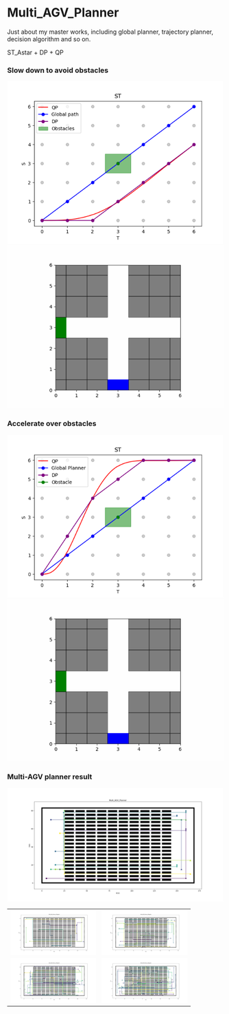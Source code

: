 # Multi_AGV_Planner
Just about my master works, including global planner, trajectory planner, decision algorithm and so on. 

ST_Astar + DP + QP

### Slow down to avoid obstacles
<div align=center>
<img src=https://github.com/Qin1143/Multi_AGV_Planner/blob/main/Figures/low-speed02.png>
</div>
<div align=center>
<img src=https://github.com/Qin1143/Multi_AGV_Planner/blob/main/Figures/low-speed02.gif>
</div>

### Accelerate over obstacles
<div align=center>
<img src=https://github.com/Qin1143/Multi_AGV_Planner/blob/main/Figures/high-speed.PNG>
</div>
<div align=center>
<img src=https://github.com/Qin1143/Multi_AGV_Planner/blob/main/Figures/high-speed.gif>
</div>

### Multi-AGV planner result
<div align=center>
<img src=https://github.com/Qin1143/Multi_AGV_Planner/blob/main/Figures/STAstar_gx_10agents.png>
</div>

<div align="center">
<table>
  <tr>
    <td><img src=https://github.com/Qin1143/Multi_AGV_Planner/blob/main/Figures/10agents_redom.png alt="Image 1" width="200"/></td>
    <td><img src=https://github.com/Qin1143/Multi_AGV_Planner/blob/main/Figures/20agents_redom.png alt="Image 2" width="200"/></td>
  </tr>
  <tr>
    <td><img src=https://github.com/Qin1143/Multi_AGV_Planner/blob/main/Figures/30agents_redom.png alt="Image 3" width="200"/></td>
    <td><img src=https://github.com/Qin1143/Multi_AGV_Planner/blob/main/Figures/40agents_redom.png alt="Image 4" width="200"/></td>
  </tr>
</table>
</div>